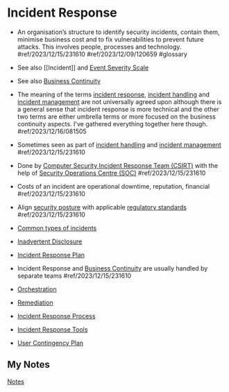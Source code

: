 # Incident Response
- An organisation’s structure to identify security incidents, contain them, minimise business cost and to fix vulnerabilities to prevent future attacks. This involves people, processes and technology.  #ref/2023/12/15/231610 #ref/2023/12/09/120659 #glossary

- See also [[Incident]] and [Event Severity Scale](event-severity-scale.md)
- See also [Business Continuity](business-continuity.md)

- The meaning of the terms [incident response](incident-response.md), [incident handling](incident-handling.md) and [incident management](incident-management.md) are not universally agreed upon although there is a general sense that incident response is more technical and the other two terms are either umbrella terms or more focused on the business continuity aspects. I've gathered everything together here though. #ref/2023/12/16/081505
- Sometimes seen as part of [incident handling](incident-handling.md) and [incident management](incident-management.md) #ref/2023/12/15/231610
- Done by [Computer Security Incident Response Team (CSIRT)](csirt.md) with the help of [Security Operations Centre (SOC)](soc.md) #ref/2023/12/15/231610
- Costs of an incident are operational downtime, reputation, financial #ref/2023/12/15/231610
- Align [security posture](security-posture.md) with applicable [regulatory standards](regulatory-standards.md) #ref/2023/12/15/231610
- [Common types of incidents](attack-techniques.md)
- [Inadvertent Disclosure](inadvertent-disclosure.md)
- [Incident Response Plan](incident-response-plan.md)
- Incident Response and [Business Continuity](business-continuity.md) are usually handled by separate teams #ref/2023/12/15/231610
- [Orchestration](orchestration.md)
- [Remediation](remediation.md)
- [Incident Response Process](incident-response-process.md)
- [Incident Response Tools](incident-response-tools.md)
- [User Contingency Plan](user-contingency-plan.md)
## My Notes
[Notes](mynotes/incident-response-notes.md)
